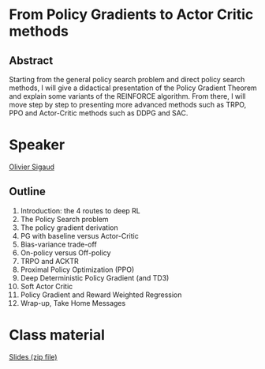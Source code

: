 # From Policy Gradients to Actor Critic methods

## Abstract

Starting from the general policy search problem and direct policy search methods, I will give a didactical presentation of the Policy Gradient Theorem and explain some variants of the REINFORCE algorithm. From there, I will move step by step to presenting more advanced methods such as TRPO, PPO and Actor-Critic methods such as DDPG and SAC. 

# Speaker

[Olivier Sigaud](olivier-sigaud.md)

## Outline

1. Introduction: the 4 routes to deep RL
2. The Policy Search problem
3. The policy gradient derivation
4. PG with baseline versus Actor-Critic
5. Bias-variance trade-off
6. On-policy versus Off-policy
7. TRPO and ACKTR
8. Proximal Policy Optimization (PPO)
9. Deep Deterministic Policy Gradient (and TD3)
10. Soft Actor Critic
11. Policy Gradient and Reward Weighted Regression
12. Wrap-up, Take Home Messages

# Class material

[Slides (zip file)](class-material/pg/from_pg_to_ac.zip)   


